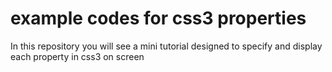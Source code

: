 # example codes for css3 properties
 In this repository you will see a mini tutorial designed to specify and display each property in css3 on screen
